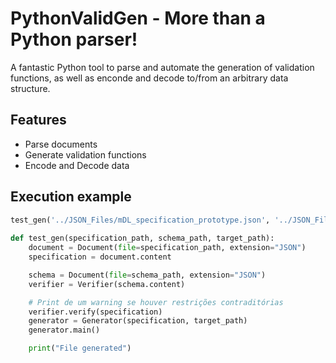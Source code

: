 # PythonValidGen - More than a Python parser!

A fantastic Python tool to parse and automate the generation of validation functions, as well as enconde and decode to/from an arbitrary data structure.

## Features

- Parse documents
- Generate validation functions
- Encode and Decode data


## Execution example

```python
test_gen('../JSON_Files/mDL_specification_prototype.json', '../JSON_Files/standard_format_prototype.json', 'validator_example.py')
    
def test_gen(specification_path, schema_path, target_path):
    document = Document(file=specification_path, extension="JSON")
    specification = document.content

    schema = Document(file=schema_path, extension="JSON")
    verifier = Verifier(schema.content)

    # Print de um warning se houver restrições contraditórias
    verifier.verify(specification)
    generator = Generator(specification, target_path)
    generator.main()

    print("File generated")
```
